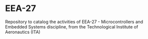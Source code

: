 # EEA-27
Repository to catalog the activities of EEA-27 - Microcontrollers and Embedded Systems discipline, from the Technological Institute of Aeronautics (ITA)
